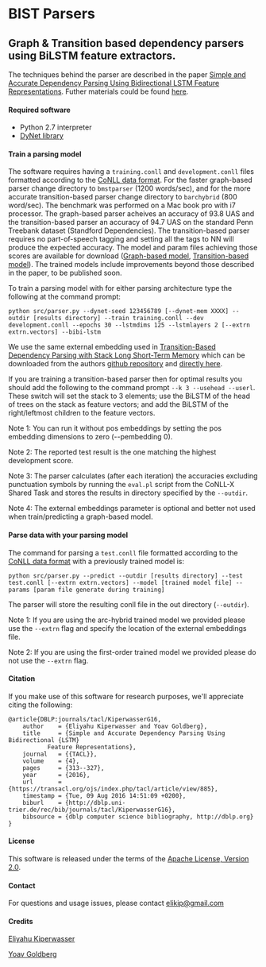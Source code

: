 # BIST Parsers
## Graph & Transition based dependency parsers using BiLSTM feature extractors.

The techniques behind the parser are described in the paper [Simple and Accurate Dependency Parsing Using Bidirectional LSTM Feature Representations](https://www.transacl.org/ojs/index.php/tacl/article/viewFile/885/198). Futher materials could be found [here](http://elki.cc/#/article/Simple%20and%20Accurate%20Dependency%20Parsing%20Using%20Bidirectional%20LSTM%20Feature%20Representations).

#### Required software

 * Python 2.7 interpreter
 * [DyNet library](https://github.com/clab/dynet/tree/master/python)

#### Train a parsing model

The software requires having a `training.conll` and `development.conll` files formatted according to the [CoNLL data format](http://ilk.uvt.nl/conll/#dataformat).
For the faster graph-based parser change directory to `bmstparser` (1200 words/sec), and for the more accurate transition-based parser change directory to `barchybrid` (800 word/sec). The benchmark was performed on a Mac book pro with i7 processor. The graph-based parser acheives an accuracy of 93.8 UAS and the transition-based parser an accuracy of 94.7 UAS on the standard Penn Treebank dataset (Standford Dependencies). The transition-based parser requires no part-of-speech tagging and setting all the tags to NN will produce the expected accuracy. The model and param files achieving those scores are available for download ([Graph-based model](https://www.dropbox.com/sh/v9cbshnmb36km6v/AADgBS9hb9vy0o-UBZW9AbbKa/bestfirstorder.tar.gz?dl=0), [Transition-based model](https://www.dropbox.com/sh/v9cbshnmb36km6v/AACEPp3DLQeJnRA_QyPmll93a/bestarchybrid.tar.gz?dl=0)). The trained models include improvements beyond those described in the paper, to be published soon.

To train a parsing model with for either parsing architecture type the following at the command prompt:

    python src/parser.py --dynet-seed 123456789 [--dynet-mem XXXX] --outdir [results directory] --train training.conll --dev development.conll --epochs 30 --lstmdims 125 --lstmlayers 2 [--extrn extrn.vectors] --bibi-lstm

We use the same external embedding used in [Transition-Based Dependency Parsing with Stack Long Short-Term Memory](http://arxiv.org/abs/1505.08075) which can be downloaded from the authors [github repository](https://github.com/clab/lstm-parser/) and [directly here](https://drive.google.com/file/d/0B8nESzOdPhLsdWF2S1Ayb1RkTXc/view?usp=sharing).

If you are training a transition-based parser then for optimal results you should add the following to the command prompt `--k 3 --usehead --userl`. These switch will set the stack to 3 elements; use the BiLSTM of the head of trees on the stack as feature vectors; and add the BiLSTM of the right/leftmost children to the feature vectors.

Note 1: You can run it without pos embeddings by setting the pos embedding dimensions to zero (--pembedding 0).

Note 2: The reported test result is the one matching the highest development score.

Note 3: The parser calculates (after each iteration) the accuracies excluding punctuation symbols by running the `eval.pl` script from the CoNLL-X Shared Task and stores the results in directory specified by the `--outdir`.

Note 4: The external embeddings parameter is optional and better not used when train/predicting a graph-based model.

#### Parse data with your parsing model

The command for parsing a `test.conll` file formatted according to the [CoNLL data format](http://ilk.uvt.nl/conll/#dataformat) with a previously trained model is:

    python src/parser.py --predict --outdir [results directory] --test test.conll [--extrn extrn.vectors] --model [trained model file] --params [param file generate during training]

The parser will store the resulting conll file in the out directory (`--outdir`).

Note 1: If you are using the arc-hybrid trained model we provided please use the `--extrn` flag and specify the location of the external embeddings file.

Note 2: If you are using the first-order trained model we provided please do not use the `--extrn` flag.

#### Citation

If you make use of this software for research purposes, we'll appreciate citing the following:

    @article{DBLP:journals/tacl/KiperwasserG16,
        author    = {Eliyahu Kiperwasser and Yoav Goldberg},
        title     = {Simple and Accurate Dependency Parsing Using Bidirectional {LSTM}
               Feature Representations},
        journal   = {{TACL}},
        volume    = {4},
        pages     = {313--327},
        year      = {2016},
        url       = {https://transacl.org/ojs/index.php/tacl/article/view/885},
        timestamp = {Tue, 09 Aug 2016 14:51:09 +0200},
        biburl    = {http://dblp.uni-trier.de/rec/bib/journals/tacl/KiperwasserG16},
        bibsource = {dblp computer science bibliography, http://dblp.org}
    }

#### License

This software is released under the terms of the [Apache License, Version 2.0](http://www.apache.org/licenses/LICENSE-2.0).

#### Contact

For questions and usage issues, please contact elikip@gmail.com

#### Credits

[Eliyahu Kiperwasser](http://elki.cc)

[Yoav Goldberg](https://www.cs.bgu.ac.il/~yoavg/uni/)

